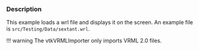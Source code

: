 ### Description

This example loads a wrl file and displays it on the screen. An example file is `src/Testing/Data/sextant.wrl`.

!!! warning
    The vtkVRMLImporter only imports VRML 2.0 files.
